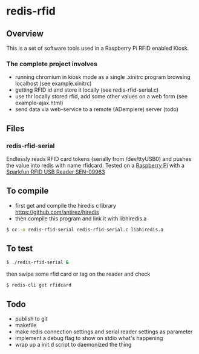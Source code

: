 # redis-rfid

## Overview
This is a set of software tools used in a Raspberry Pi RFID enabled Kiosk.

### The complete project involves
- running chromium in kiosk mode as a single .xinitrc program browsing localhost (see example.xinitrc)
- getting RFID id and store it locally (see redis-rfid-serial.c)
- use thr locally stored rfid, add some other values on a web form (see example-ajax.html)
- send data via web-service to a remote (ADempiere) server (todo)


## Files
### redis-rfid-serial
Endlessly reads RFID card tokens (serially from /dev/ttyUSB0) and pushes the value into redis with name rfidcard.
Tested on a [Raspberry Pi](http://www.raspberrypi.org/) with a 
[Sparkfun RFID USB Reader SEN-09963](https://www.sparkfun.com/products/9963)

## To compile
- first get and compile the hiredis c library https://github.com/antirez/hiredis
- then compile this program and link it with libhiredis.a

```sh
$ cc -o redis-rfid-serial redis-rfid-serial.c libhiredis.a
```

## To test
```sh
$ ./redis-rfid-serial &
```
then swipe some rfid card or tag on the reader and check
```sh
$ redis-cli get rfidcard
```

## Todo
- publish to git
- makefile
- make redis connection settings and serial reader settings as parameter
- implement a debug flag to show on stdio what's happening
- wrap up a init.d script to daemonized the thing
